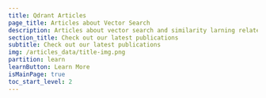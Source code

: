 ```yaml
---
title: Qdrant Articles
page_title: Articles about Vector Search
description: Articles about vector search and similarity larning related topics. Latest updates on Qdrant vector search engine.
section_title: Check out our latest publications
subtitle: Check out our latest publications
img: /articles_data/title-img.png
partition: learn
learnButton: Learn More
isMainPage: true
toc_start_level: 2
---
```

